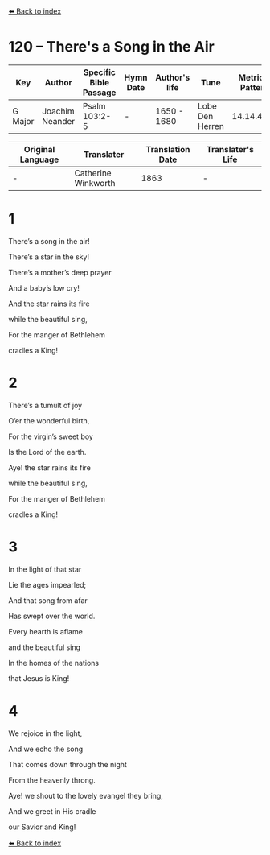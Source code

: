 [⬅️ Back to index](../README.md)

# 120 – There's a Song in the Air

Key | Author   | Specific Bible Passage     |Hymn Date |Author's life |Tune |Metrical Pattern   |Composer/Source                                                                                        
-- | --------- | ---------------------------|----------|--------------|-----|-------------------|-------------   
G Major  | Joachim Neander      | Psalm 103:2-5 | -  | 1650 - 1680 | Lobe Den Herren | 14.14.4.7.8 | Chorale Book for England, 1863 

Original Language | Translater | Translation Date   | Translater's Life     
----------------- | --------- | --------------------|-------------   
\-  | Catherine Winkworth      | 1863 | -  | 1827 - 1878 



# 1

There’s a song in the air!

There’s a star in the sky!

There’s a mother’s deep prayer

And a baby’s low cry!

And the star rains its fire

while the beautiful sing,

For the manger of Bethlehem

cradles a King!



# 2

There’s a tumult of joy

O’er the wonderful birth,

For the virgin’s sweet boy

Is the Lord of the earth.

Aye! the star rains its fire

while the beautiful sing,

For the manger of Bethlehem

cradles a King!



# 3

In the light of that star

Lie the ages impearled;

And that song from afar

Has swept over the world.

Every hearth is aflame

and the beautiful sing

In the homes of the nations

that Jesus is King!



# 4

We rejoice in the light,

And we echo the song

That comes down through the night

From the heavenly throng.

Aye! we shout to the lovely evangel they bring,

And we greet in His cradle

our Savior and King!

[⬅️ Back to index](../README.md)

